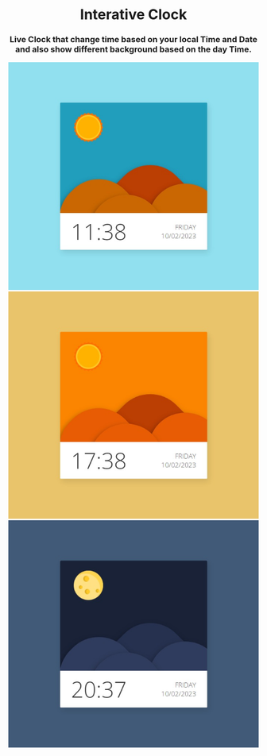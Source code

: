 <div align="center">
  <h1>Interative Clock</h1>
  <h3>Live Clock that change time based on your local Time and Date and also show different background based on the day Time.</h3>

  <img src="./morning-banner.png" alt="banner">
  <img src="./afternoon-banner.png" alt="banner">
  <img src="./night-banner.png" alt="banner">

</div>
